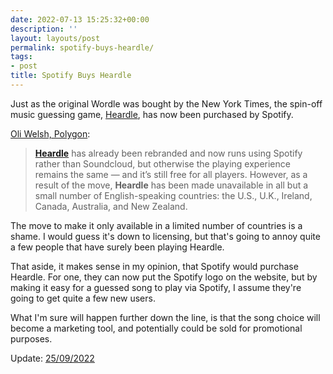 ```yaml
---
date: 2022-07-13 15:25:32+00:00
description: ''
layout: layouts/post
permalink: spotify-buys-heardle/
tags:
- post
title: Spotify Buys Heardle
---
```


Just as the original Wordle was bought by the New York Times, the spin-off music guessing game, [Heardle](https://www.spotify.com/heardle/), has now been purchased by Spotify.

[Oli Welsh, Polygon](https://www.polygon.com/23206760/spotify-buys-heardle-music-guessing-game):

> [__Heardle__](https://www.spotify.com/heardle) has already been rebranded and now runs using Spotify rather than Soundcloud, but otherwise the playing experience remains the same — and it’s still free for all players. However, as a result of the move, __Heardle__ has been made unavailable in all but a small number of English-speaking countries: the U.S., U.K., Ireland, Canada, Australia, and New Zealand.

The move to make it only available in a limited number of countries is a shame. I would guess it's down to licensing, but that's going to annoy quite a few people that have surely been playing Heardle.

That aside, it makes sense in my opinion, that Spotify would purchase Heardle. For one, they can now put the Spotify logo on the website, but by making it easy for a guessed song to play via Spotify, I assume they're going to get quite a few new users.

What I'm sure will happen further down the line, is that the song choice will become a marketing tool, and potentially could be sold for promotional purposes.

Update: [25/09/2022](https://chrishannah.me/micro-5/)